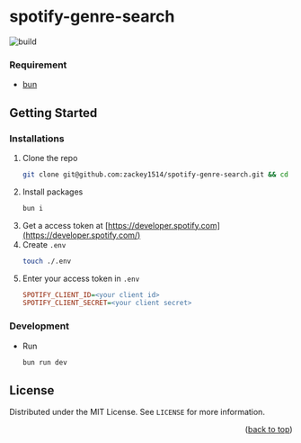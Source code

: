 # spotify-genre-search

![build](https://github.com/zackey1514/spotify-genre-search/actions/workflows/cd.yaml/badge.svg)

### Requirement

- [bun](https://bun.sh/docs/installation)

## Getting Started

### Installations

1. Clone the repo
   ```sh
   git clone git@github.com:zackey1514/spotify-genre-search.git && cd spotify-genre-search
   ```
1. Install packages
   ```sh
   bun i
   ```
1. Get a access token at [https://developer.spotify.com](https://developer.spotify.com/)
1. Create `.env`
   ```sh
   touch ./.env
   ```
1. Enter your access token in `.env`
   ```ini
   SPOTIFY_CLIENT_ID=<your client id>
   SPOTIFY_CLIENT_SECRET=<your client secret>
   ```

### Development

- Run
  ```sh
  bun run dev
  ```

## License

Distributed under the MIT License. See `LICENSE` for more information.

<p align="right">(<a href="#spotify-genre-search">back to top</a>)</p>
